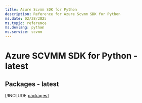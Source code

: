```yaml
---
title: Azure Scvmm SDK for Python
description: Reference for Azure Scvmm SDK for Python
ms.date: 02/28/2025
ms.topic: reference
ms.devlang: python
ms.service: scvmm
---
```

# Azure SCVMM SDK for Python - latest
## Packages - latest
[!INCLUDE [packages](scvmm-index.md)]